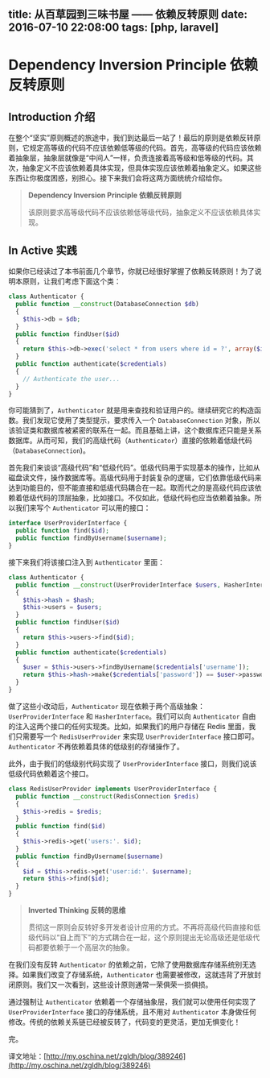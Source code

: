 title: 从百草园到三味书屋 —— 依赖反转原则
date: 2016-07-10 22:08:00
tags: [php, laravel]
---

# Dependency Inversion Principle 依赖反转原则

## Introduction 介绍

在整个“坚实”原则概述的旅途中，我们到达最后一站了！最后的原则是依赖反转原则，它规定高等级的代码不应该依赖低等级的代码。首先，高等级的代码应该依赖着抽象层，抽象层就像是“中间人”一样，负责连接着高等级和低等级的代码。其次，抽象定义不应该依赖着具体实现，但具体实现应该依赖着抽象定义。如果这些东西让你极度困惑，别担心。接下来我们会将这两方面统统介绍给你。

> **Dependency Inversion Principle 依赖反转原则**
>
> 该原则要求高等级代码不应该依赖低等级代码，抽象定义不应该依赖具体实现。

## In Active 实践

如果你已经读过了本书前面几个章节，你就已经很好掌握了依赖反转原则！为了说明本原则，让我们考虑下面这个类：

```php
class Authenticator {
  public function __construct(DatabaseConnection $db)
  {
    $this->db = $db;
  }
  public function findUser($id)
  {
    return $this->db->exec('select * from users where id = ?', array($id));
  }
  public function authenticate($credentials)
  {
    // Authenticate the user...
  }
}
```

你可能猜到了，`Authenticator` 就是用来查找和验证用户的。继续研究它的构造函数。我们发现它使用了类型提示，要求传入一个 `DatabaseConnection` 对象，所以该验证类和数据库被紧密的联系在一起。而且基础上讲，这个数据库还只能是关系数据库。从而可知，我们的高级代码（`Authenticator`）直接的依赖着低级代码（`DatabaseConnection`)。

首先我们来谈谈“高级代码”和“低级代码”。低级代码用于实现基本的操作，比如从磁盘读文件，操作数据库等。高级代码用于封装复杂的逻辑，它们依靠低级代码来达到功能目的，但不能直接和低级代码耦合在一起。取而代之的是高级代码应该依赖着低级代码的顶层抽象，比如接口。不仅如此，低级代码也应当依赖着抽象。所以我们来写个 `Authenticator` 可以用的接口：

```php
interface UserProviderInterface {
  public function find($id);
  public function findByUsername($username);
}
```
接下来我们将该接口注入到 `Authenticator` 里面：

```php
class Authenticator {
  public function __construct(UserProviderInterface $users, HasherInterface $hash)
  {
    $this->hash = $hash;
    $this->users = $users;
  }
  public function findUser($id)
  {
    return $this->users->find($id);
  }
  public function authenticate($credentials)
  {
    $user = $this->users->findByUsername($credentials['username']);
    return $this->hash->make($credentials['password']) == $user->password;
  }
}
```

做了这些小改动后，`Authenticator` 现在依赖于两个高级抽象：`UserProviderInterface` 和 `HasherInterface`。我们可以向 `Authenticator` 自由的注入这两个接口的任何实现类。比如，如果我们的用户存储在 Redis 里面，我们只需要写一个 `RedisUserProvider` 来实现 `UserProviderInterface` 接口即可。`Authenticator` 不再依赖着具体的低级别的存储操作了。

此外，由于我们的低级别代码实现了 `UserProviderInterface` 接口，则我们说该低级代码依赖着这个接口。

```php
class RedisUserProvider implements UserProviderInterface {
  public function __construct(RedisConnection $redis)
  {
    $this->redis = $redis;
  }
  public function find($id)
  {
    $this->redis->get('users:'. $id);
  }
  public function findByUsername($username)
  {
    $id = $this->redis->get('user:id:'. $username);
    return $this->find($id);
  }
}
```

> **Inverted Thinking 反转的思维**
>
> 贯彻这一原则会反转好多开发者设计应用的方式。不再将高级代码直接和低级代码以“自上而下”的方式耦合在一起，这个原则提出无论高级还是低级代码都要依赖于一个高层次的抽象。

在我们没有反转 `Authenticator` 的依赖之前，它除了使用数据库存储系统别无选择。如果我们改变了存储系统，`Authenticator` 也需要被修改，这就违背了开放封闭原则。我们又一次看到，这些设计原则通常一荣俱荣一损俱损。

通过强制让 `Authenticator` 依赖着一个存储抽象层，我们就可以使用任何实现了 `UserProviderInterface` 接口的存储系统，且不用对 `Authenticator` 本身做任何修改。传统的依赖关系链已经被反转了，代码变的更灵活，更加无惧变化！

完。

译文地址：[http://my.oschina.net/zgldh/blog/389246](http://my.oschina.net/zgldh/blog/389246)
